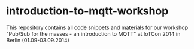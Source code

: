 introduction-to-mqtt-workshop
=============================

This repository contains all code snippets and materials for our workshop "Pub/Sub for the masses - an introduction to MQTT" at IoTCon 2014 in Berlin (01.09-03.09.2014)
